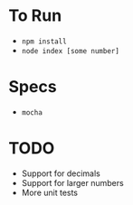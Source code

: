 # To Run
- `npm install`
- `node index [some number]`

# Specs
- `mocha`

# TODO
- Support for decimals
- Support for larger numbers
- More unit tests
